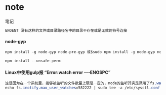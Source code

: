 # note
笔记

~~~css
ENOENT 没有这样的文件或目录路径名中的目录不存在或是无效的符号连接
~~~

#### node-gyp

~~~css
npm install -g node-gyp node-pre-gyp 或$sudo npm install -g node-gyp node-pre-gyp

npm install --unsafe-perm
~~~

#### Linux中使用gulp报 “Error:watch error ---ENOSPC”

~~~css
这是因为在一个系统里，能够被监听的文件数量上限是一定的，node的监听其实是调用了fs.watch，从上面的错误信息也可以看到相关提示，fs.watch的监听数量在不同的系统里面不一样，所以有可能我的windows下面这个值很大，而在虚拟机里面很小（在家里的Ubuntu下也比较大，应该是跟虚拟机有关），所以我们应该想办法增加这个监听数量值。在终端运行下面的代码：
echo fs.inotify.max_user_watches=582222 | sudo tee -a /etc/sysctl.conf && sudo sysctl -p
~~~

